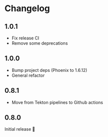 # Changelog

## 1.0.1
- Fix release CI
- Remove some deprecations

## 1.0.0
- Bump project deps (Phoenix to 1.6.12)
- General refactor

## 0.8.1
- Move from Tekton pipelines to Github actions

## 0.8.0
Initial release 🎉
